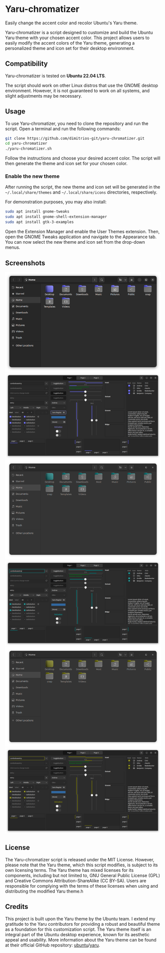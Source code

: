# Yaru-chromatizer
Easily change the accent color and recolor Ubuntu's Yaru theme.

Yaru-chromatizer is a script designed to customize and build the Ubuntu Yaru
theme with your chosen accent color. This project allows users to easily modify
the accent colors of the Yaru theme, generating a personalized theme and icon
set for their desktop environment.

## Compatibility
Yaru-chromatizer is tested on **Ubuntu 22.04 LTS**.

The script should work on other Linux distros that use the GNOME desktop
environment. However, it is not guaranteed to work on all systems, and slight
adjustments may be necessary.

## Usage
To use Yaru-chromatizer, you need to clone the repository and run the script.
Open a terminal and run the following commands:

```bash
git clone https://github.com/dimitrios-git/yaru-chromatizer.git
cd yaru-chromatizer
./yaru-chromatizer.sh
```

Follow the instructions and choose your desired accent color. The script will
then generate the theme and icon set for your chosen color.

### Enable the new theme
After running the script, the new theme and icon set will be generated in the
`~/.local/share/themes` and `~/.local/share/icons` directories, respectively.

For demonstration purposes, you may also install:
```bash
sudo apt install gnome-tweaks
sudo apt install gnome-shell-extension-manager
sudo apt install gtk-3-examples
```
Open the Extension Manager and enable the User Themes extension. Then, open the
GNOME Tweaks application and navigate to the Appearance tab. You can now select
the new theme and icon set from the drop-down menus.

## Screenshots
![Yaru-chromatizer](assets/images/Files-blue.png)
![Yaru-chromatizer](assets/images/gtk3-widget-factory-blue.png)
![Yaru-chromatizer](assets/images/Files-cyan.png)
![Yaru-chromatizer](assets/images/gtk3-widget-factory-cyan.png)
![Yaru-chromatizer](assets/images/Files-yellow.png)
![Yaru-chromatizer](assets/images/gtk3-widget-factory-yellow.png)

## License
The Yaru-chromatizer script is released under the MIT License. However, please
note that the Yaru theme, which this script modifies, is subject to its own
licensing terms. The Yaru theme has mixed licenses for its components, including
but not limited to, GNU General Public License (GPL) and Creative Commons
Attribution-ShareAlike (CC BY-SA). Users are responsible for complying with the
terms of these licenses when using and distributing the modified Yaru theme.h

## Credits
This project is built upon the Yaru theme by the Ubuntu team. I extend my
gratitude to the Yaru contributors for providing a robust and beautiful theme as
a foundation for this customization script. The Yaru theme itself is an integral
part of the Ubuntu desktop experience, known for its aesthetic appeal and
usability. More information about the Yaru theme can be found at their official
GitHub repository:
[ubuntu](https://github.com/ubuntu)/[yaru](https://github.com/ubuntu/yaru).
